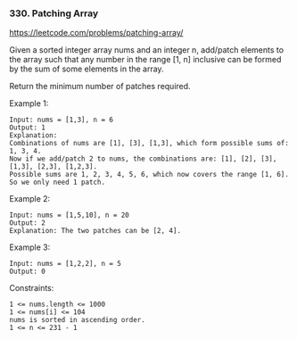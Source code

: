 ### 330. Patching Array

https://leetcode.com/problems/patching-array/

Given a sorted integer array nums and an integer n, add/patch elements to the array such that any number in the range [1, n] inclusive can be formed by the sum of some elements in the array.

Return the minimum number of patches required.



Example 1:

    Input: nums = [1,3], n = 6
    Output: 1
    Explanation:
    Combinations of nums are [1], [3], [1,3], which form possible sums of: 1, 3, 4.
    Now if we add/patch 2 to nums, the combinations are: [1], [2], [3], [1,3], [2,3], [1,2,3].
    Possible sums are 1, 2, 3, 4, 5, 6, which now covers the range [1, 6].
    So we only need 1 patch.
Example 2:

    Input: nums = [1,5,10], n = 20
    Output: 2
    Explanation: The two patches can be [2, 4].
Example 3:

    Input: nums = [1,2,2], n = 5
    Output: 0


Constraints:

    1 <= nums.length <= 1000
    1 <= nums[i] <= 104
    nums is sorted in ascending order.
    1 <= n <= 231 - 1